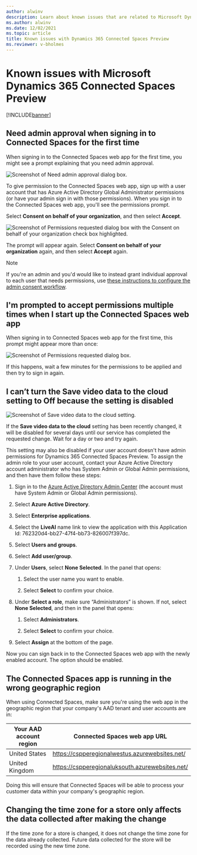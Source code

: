 ```yaml
---
author: alwinv
description: Learn about known issues that are related to Microsoft Dynamics 365 Connected Spaces Preview.
ms.author: alwinv
ms.date: 12/02/2021
ms.topic: article
title: Known issues with Dynamics 365 Connected Spaces Preview
ms.reviewer: v-bholmes
---
```


# Known issues with Microsoft Dynamics 365 Connected Spaces Preview

[!INCLUDE[banner](includes/banner.md)]

## Need admin approval when signing in to Connected Spaces for the first time

When signing in to the Connected Spaces web app for the first time, you might see a prompt explaining that you need admin approval.

![Screenshot of Need admin approval dialog box.](media/setup-need-admin-approval.jpg "Screenshot of Need admin approval dialog box")

To give permission to the Connected Spaces web app, sign up with a user account that has Azure Active Directory Global Administrator permissions (or have your admin sign in with those permissions). When you sign in to the Connected Spaces web app, you'll see the permissions prompt.

Select **Consent on behalf of your organization**, and then select **Accept**.

![Screenshot of Permissions requested dialog box with the Consent on behalf of your organization check box highlighted.](media/setup-admin-consent.jpg "Screenshot of Permissions requested dialog box with the Consent on behalf of your organization check box highlighted")

The prompt will appear again. Select **Consent on behalf of your organization** again, and then select **Accept** again.

> [!NOTE]
> If you're an admin and you'd would like to instead grant individual approval to each user that needs permissions, use [these instructions to configure the admin consent workflow](https://docs.microsoft.com/azure/active-directory/manage-apps/configure-admin-consent-workflow).

## I'm prompted to accept permissions multiple times when I start up the Connected Spaces web app

When signing in to Connected Spaces web app for the first time, this prompt might appear more than once:

![Screenshot of Permissions requested dialog box.](media/setup-permissions-requested.jpg "Screenshot of Permissions requested dialog box")

If this happens, wait a few minutes for the permissions to be applied and then try to sign in again.

## I can’t turn the Save video data to the cloud setting to Off because the setting is disabled
 
![Screenshot of Save video data to the cloud setting.](media/known-issues-cloud-storage.jpg "Screenshot of Save video data to the cloud setting")

If the **Save video data to the cloud** setting has been recently changed, it will be disabled for several days until our service has completed the requested change. Wait for a day or two and try again.

This setting may also be disabled if your user account doesn't have admin permissions for Dynamics 365 Connected Spaces Preview. To assign the admin role to your user account, contact your Azure Active Directory account administrator who has System Admin or Global Admin permissions, and then have them follow these steps:

1.	Sign in to the [Azure Active Directory Admin Center](https://aad.portal.azure.com/) (the account must have System Admin or Global Admin permissions).

2.	Select **Azure Active Directory**.

3.	Select **Enterprise applications**.

4.	Select the **LiveAI** name link to view the application with this Application Id: 762320d4-bb27-47f4-bb73-826007f397dc.

5.	Select **Users and groups**.

6.	Select **Add user/group**.

7.	Under **Users**, select **None Selected**. In the panel that opens:

    1.	Select the user name you want to enable.

    2.	Select **Select** to confirm your choice.

8.	Under **Select a role**, make sure “Administrators” is shown. If not, select **None Selected**, and then in the panel that opens:

    1.	Select **Administrators**.

    2.	Select **Select** to confirm your choice.

9.	Select **Assign** at the bottom of the page.

Now you can sign back in to the Connected Spaces web app with the newly enabled account. The option should be enabled.

## The Connected Spaces app is running in the wrong geographic region

When using Connected Spaces, make sure you're using the web app in the geographic region that your company's AAD tenant and user accounts are in:

| Your AAD account region | Connected Spaces web app URL |
| --- | --- |
| United States | https://cspperegionalwestus.azurewebsites.net/ |
| United Kingdom | https://cspperegionaluksouth.azurewebsites.net/ |

Doing this will ensure that Connected Spaces will be able to process your customer data within your company's geographic region.

## Changing the time zone for a store only affects the data collected after making the change

If the time zone for a store is changed, it does not change the time zone for the data already collected. Future data collected for the store will be recorded using the new time zone.


